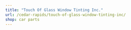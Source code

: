 ```yaml
---
title: "Touch Of Glass Window Tinting Inc."
url: /cedar-rapids/touch-of-glass-window-tinting-inc/
shop: car parts
---
```

